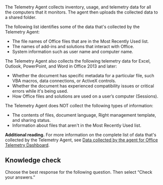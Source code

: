 The Telemetry Agent collects inventory, usage, and telemetry data for all the computers that it monitors. The agent then uploads the collected data to a shared folder.

The following list identifies some of the data that's collected by the Telemetry Agent:

 -  The file names of Office files that are in the Most Recently Used list.
 -  The names of add-ins and solutions that interact with Office.
 -  System information such as user name and computer name.

The Telemetry Agent also collects the following telemetry data for Excel, Outlook, PowerPoint, and Word in Office 2013 and later:

 -  Whether the document has specific metadata for a particular file, such VBA macros, data connections, or ActiveX controls.
 -  Whether the document has experienced compatibility issues or critical errors while it's being used.
 -  How Office files and solutions are used on a user’s computer (Sessions).

The Telemetry Agent does NOT collect the following types of information:

 -  The contents of files, document language, Right management template, and sharing status.
 -  Information about files that aren't in the Most Recently Used list.

**Additional reading.** For more information on the complete list of data that's collected by the Telemetry Agent, see [Data collected by the agent for Office Telemetry Dashboard](/deployoffice/compat/data-that-the-telemetry-agent-collects-in-office).

## Knowledge check

Choose the best response for the following question. Then select “Check your answers.”